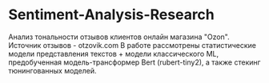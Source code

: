 # Sentiment-Analysis-Research
Анализ тональности отзывов клиентов онлайн магазина "Ozon". 
Источник отзывов - otzovik.com
В работе рассмотрены статистические модели представления текстов + модели классического ML, предобученная модель-трансформер Bert (rubert-tiny2), а также стекинг тюнингованных моделей.
